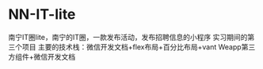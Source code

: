 # NN-IT-lite
南宁IT圈lite，南宁的IT圈，一款发布活动，发布招聘信息的小程序
实习期间的第三个项目
主要的技术栈：微信开发文档+flex布局+百分比布局+vant Weapp第三方组件+微信开发文档
